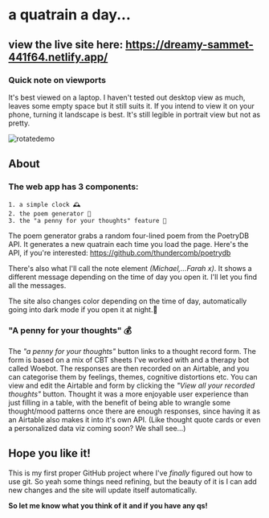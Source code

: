 
# a quatrain a day...

## view the live site here: https://dreamy-sammet-441f64.netlify.app/

### Quick note on viewports

It's best viewed on a laptop. I haven't tested out desktop view as much, leaves some empty space but it still suits it. If you intend to view it on your phone, turning it landscape is best. It's still legible in portrait view but not as pretty.

![rotatedemo](https://user-images.githubusercontent.com/72678356/111862265-2f30fb80-898f-11eb-8d73-07d6c8ec6138.gif)

## About

### The web app has 3 components:
```
1. a simple clock 🕰️
2. the poem generator 📝
3. the "a penny for your thoughts" feature 💭
```

The poem generator grabs a random four-lined poem from the PoetryDB API. It generates a new quatrain each time you load the page.
Here's the API, if you're interested: https://github.com/thundercomb/poetrydb

There's also what I'll call the note element *(Michael,...Farah x)*. It shows a different message depending on the time of day you open it. I'll let you find all the messages.

The site also changes color depending on the time of day, automatically going into dark mode if you open it at night.🌙

### "A penny for your thoughts" 💰

The *"a penny for your thoughts"* button links to a thought record form. The form is based on a mix of CBT sheets I've worked with and a therapy bot called Woebot. The responses are then recorded on an Airtable, and you can categorise them by feelings, themes, cognitive distortions etc. You can view and edit the Airtable and form by clicking the *"View all your recorded thoughts"* button. Thought it was a more enjoyable user experience than just filling in a table, with the benefit of being able to wrangle some thought/mood patterns once there are enough responses, since having it as an Airtable also makes it into it's own API. (Like thought quote cards or even a personalized data viz coming soon? We shall see...) 

## Hope you like it!

This is my first proper GitHub project where I've *finally* figured out how to use git. So yeah some things need refining, but the beauty of it is I can add new changes and the site will update itself automatically.

**So let me know what you think of it and if you have any qs!**


